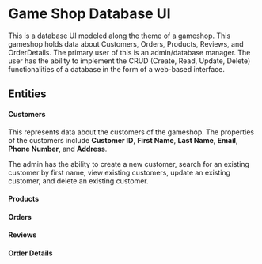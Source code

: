 # Game Shop Database UI

This is a database UI modeled along the theme of a gameshop. This gameshop holds data about Customers, Orders, Products, Reviews, and OrderDetails. The primary user of this is an admin/database manager. The user has the ability to implement the CRUD (Create, Read, Update, Delete) functionalities of a database in the form of a web-based interface.

## Entities

#### Customers
This represents data about the customers of the gameshop. The properties of the customers include **Customer ID**, **First Name**, **Last Name**, **Email**, **Phone Number**, and **Address**.

The admin has the ability to create a new customer, search for an existing customer by first name, view existing customers, update an existing customer, and delete an existing customer.

#### Products

#### Orders

#### Reviews

#### Order Details
